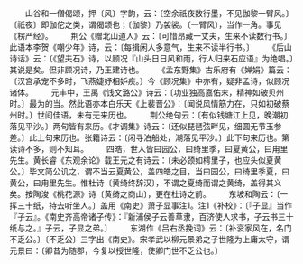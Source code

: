 <!-- { "loadSidebar": true } -->
　　山谷和一僧偈颂，押〔风〕字韵，云：〔空余祇夜数行墨，不见伽黎一臂风。〕〔祇夜〕即伽佗之类，谓偈颂也；〔伽黎〕乃袈裟。〔一臂风〕，当作一角。事见《楞严经》。 
　　荆公《赠北山道人》云：〔可惜昂藏一丈夫，生来不读数行书。〕此语本李贺《嘲少年》诗，云：〔每揖闲人多意气，生来不读半行书。〕 
　　《后山诗话》云：〔《望夫石》诗，以顾况『山头日日风和雨，行人归来石应语』为绝唱。〕其说是矣。但非顾况诗，乃王建诗也。 
　　《孟东野集》古乐府有《婵娟》篇云：〔汉宫承宠不多时，飞燕婕妤相妒疾。〕今《顾况集》中亦有，疑非孟诗，似顾况诸体。 
　　元丰中，王禹《饯文潞公》诗云：〔功业独高嘉佑末，精神如破贝州时。〕最为的当。然此语亦本白乐天《上裴晋公》：〔闻说风情筋力在，只如初破蔡州时。〕世间佳语，未有无来历也。 
　　荆公绝句云：〔有似钱塘江上见，晚潮初落见平沙。〕两句皆有来历。《才调集》诗云：〔还似琵琶弦畔见，细圆无节玉参差。〕此上句来历也。张籍诗云：〔闲寻泊船处，潮落见平沙。〕此下句来历也。第读诗不多，则不知耳。 
　　四皓，世人皆曰园公，曰绮里季，曰夏黄公，曰甪里先生。黄长睿《东观余论》载王元之有诗云：〔未必颈如樗里子，也应头似夏黄公。〕毕文简公讥之，谓不当云夏黄公，盖四皓之目，当曰园公，曰绮里季夏，曰黄公，曰甪里先生。惟杜诗〔黄绮终辞汉〕，不谓之夏绮而谓之黄绮，盖得其义矣。按陶浚《桃花源》诗〔黄绮之商山〕，更在杜诗之前。 
　　东坡和陶云：〔一挥三十纸，持去听坐人。〕盖用《南史》萧子显事注1。注1《补校》：〔『子显』当作『子云』。《南史齐高帝诸子传》：『新浦侯子云善草隶，百济使人求书，子云书三十纸与之。』子云，子显之弟。〕 
　　东湖作《吕右丞挽词》云：〔补衮家风在，名门不乏公。〕〔不乏公〕三字出《南史》。宋孝武以柳元景弟之子世隆为上庸太守，谓元景曰：〔卿昔为随郡，今复以授世隆，使卿门世不乏公也。〕 
